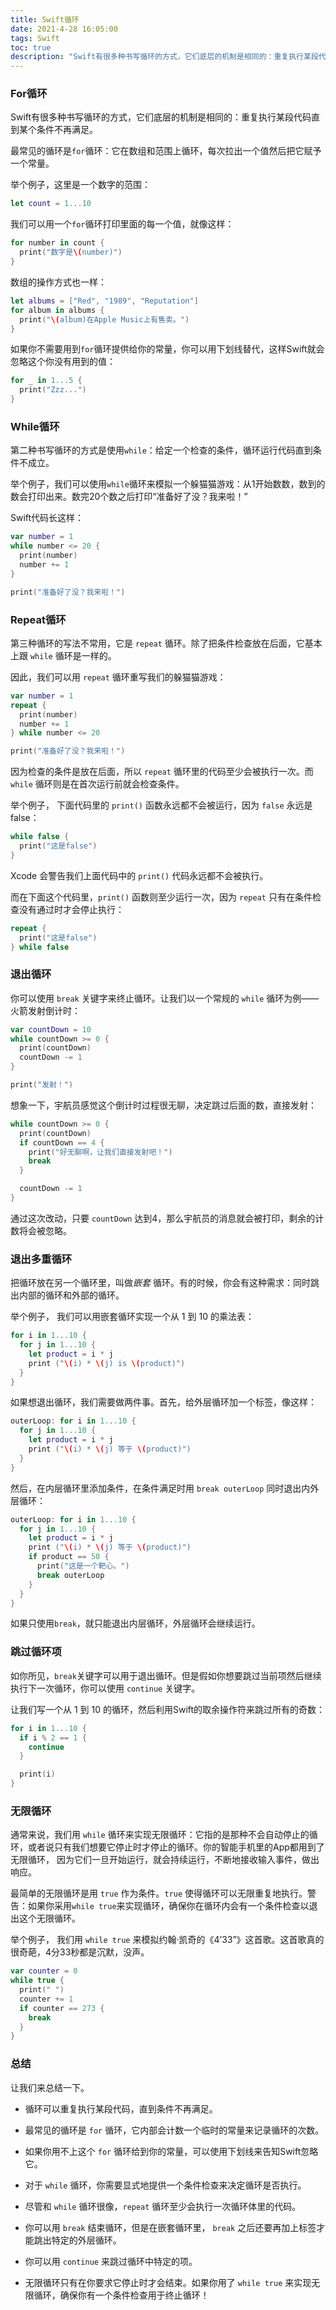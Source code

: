 ```yaml
---
title: Swift循环
date: 2021-4-28 16:05:00
tags: Swift
toc: true
description: "Swift有很多种书写循环的方式，它们底层的机制是相同的：重复执行某段代码直到某个条件不再满足。"
---
```


### For循环

Swift有很多种书写循环的方式，它们底层的机制是相同的：重复执行某段代码直到某个条件不再满足。

最常见的循环是`for`循环：它在数组和范围上循环，每次拉出一个值然后把它赋予一个常量。

举个例子，这里是一个数字的范围：

```swift
let count = 1...10
```

我们可以用一个`for`循环打印里面的每一个值，就像这样：

```swift
for number in count {
  print("数字是\(number)")
}
```

数组的操作方式也一样：

```swift
let albums = ["Red", "1989", "Reputation"]
for album in albums {
  print("\(album)在Apple Music上有售卖。")
}
```

如果你不需要用到`for`循环提供给你的常量，你可以用下划线替代，这样Swift就会忽略这个你没有用到的值：

```swift
for _ in 1...5 {
  print("Zzz...")
}
```

### While循环

第二种书写循环的方式是使用`while`：给定一个检查的条件，循环运行代码直到条件不成立。

举个例子，我们可以使用`while`循环来模拟一个躲猫猫游戏：从1开始数数，数到的数会打印出来。数完20个数之后打印“准备好了没？我来啦！”

Swift代码长这样：

```swift
var number = 1
while number <= 20 {
  print(number)
  number += 1
}

print("准备好了没？我来啦！")
```

### Repeat循环

第三种循环的写法不常用，它是 `repeat` 循环。除了把条件检查放在后面，它基本上跟 `while` 循环是一样的。

因此，我们可以用 `repeat` 循环重写我们的躲猫猫游戏：

```swift
var number = 1
repeat {
  print(number)
  number += 1
} while number <= 20

print("准备好了没？我来啦！")
```

因为检查的条件是放在后面，所以 `repeat` 循环里的代码至少会被执行一次。而 `while` 循环则是在首次运行前就会检查条件。

举个例子， 下面代码里的 `print()` 函数永远都不会被运行，因为 `false` 永远是false：

```swift
while false {
  print("这是false")
}
```

Xcode 会警告我们上面代码中的 `print()` 代码永远都不会被执行。

而在下面这个代码里，`print()` 函数则至少运行一次，因为 `repeat` 只有在条件检查没有通过时才会停止执行：

```swift
repeat {
  print("这是false")
} while false
```

### 退出循环

你可以使用 `break` 关键字来终止循环。让我们以一个常规的 `while` 循环为例——火箭发射倒计时：

```swift
var countDown = 10
while countDown >= 0 {
  print(countDown)
  countDown -= 1
}

print("发射！")
```

想象一下，宇航员感觉这个倒计时过程很无聊，决定跳过后面的数，直接发射：

```swift
while countDown >= 0 {
  print(countDown)
  if countDown == 4 {
    print("好无聊啊，让我们直接发射吧！")
    break
  }

  countDown -= 1
}
```

通过这次改动，只要 `countDown` 达到4，那么宇航员的消息就会被打印，剩余的计数将会被忽略。

### 退出多重循环

把循环放在另一个循环里，叫做*嵌套* 循环。有的时候，你会有这种需求：同时跳出内部的循环和外部的循环。

举个例子， 我们可以用嵌套循环实现一个从 1 到 10 的乘法表：

```swift
for i in 1...10 {
  for j in 1...10 {
    let product = i * j
    print ("\(i) * \(j) is \(product)")
  }
}
```

如果想退出循环，我们需要做两件事。首先，给外层循环加一个标签，像这样：

```swift
outerLoop: for i in 1...10 {
  for j in 1...10 {
    let product = i * j
    print ("\(i) * \(j) 等于 \(product)")
  }
}
```

然后，在内层循环里添加条件，在条件满足时用 `break outerLoop` 同时退出内外层循环：

```swift
outerLoop: for i in 1...10 {
  for j in 1...10 {
    let product = i * j
    print ("\(i) * \(j) 等于 \(product)")
    if product == 50 {
      print("这是一个靶心。")
      break outerLoop
    }
  }
}
```

如果只使用`break`，就只能退出内层循环，外层循环会继续运行。

### 跳过循环项

如你所见，`break`关键字可以用于退出循环。但是假如你想要跳过当前项然后继续执行下一次循环，你可以使用 `continue` 关键字。

让我们写一个从 1 到 10 的循环，然后利用Swift的取余操作符来跳过所有的奇数：

```swift
for i in 1...10 {
  if i % 2 == 1 {
    continue
  }

  print(i)
}
```

### 无限循环

通常来说，我们用 `while` 循环来实现无限循环：它指的是那种不会自动停止的循环，或者说只有我们想要它停止时才停止的循环。你的智能手机里的App都用到了无限循环， 因为它们一旦开始运行，就会持续运行，不断地接收输入事件，做出响应。

最简单的无限循环是用 `true` 作为条件。`true` 使得循环可以无限重复地执行。警告：如果你采用`while true`来实现循环，确保你在循环内会有一个条件检查以退出这个无限循环。

举个例子， 我们用 `while true` 来模拟约翰·凯奇的《4’33”》这首歌。这首歌真的很奇葩，4分33秒都是沉默，没声。

```swift
var counter = 0
while true {
  print(" ")
  counter += 1
  if counter == 273 {
    break
  }
}
```

### 总结

让我们来总结一下。

* 循环可以重复执行某段代码，直到条件不再满足。

* 最常见的循环是 `for` 循环，它内部会计数一个临时的常量来记录循环的次数。

* 如果你用不上这个 `for` 循环给到你的常量，可以使用下划线来告知Swift忽略它。

* 对于 `while` 循环，你需要显式地提供一个条件检查来决定循环是否执行。

* 尽管和 `while` 循环很像，`repeat` 循环至少会执行一次循环体里的代码。

* 你可以用 `break` 结束循环，但是在嵌套循环里， `break` 之后还要再加上标签才能跳出特定的外层循环。

* 你可以用 `continue` 来跳过循环中特定的项。

* 无限循环只有在你要求它停止时才会结束。如果你用了 `while true` 来实现无限循环，确保你有一个条件检查用于终止循环！